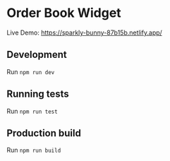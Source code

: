 # Order Book Widget

Live Demo: https://sparkly-bunny-87b15b.netlify.app/

## Development

Run `npm run dev`

## Running tests

Run `npm run test`

## Production build

Run `npm run build`
